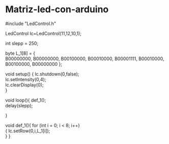 # Matriz-led-con-arduino

#include "LedControl.h"    

LedControl lc=LedControl(11,12,10,1); 

int slepp = 250;  

byte L_1[8] = {  
  B00000000,
  B00000000,
  B00100000,
  B00010000,
  B00001111,
  B00010000,
  B00100000,
  B00000000
};

void setup() {
  lc.shutdown(0,false);     
  lc.setIntensity(0,4);    
  lc.clearDisplay(0);     
}

void loop(){
  def_1();   
  delay(slepp);     
 
}

void def_1(){
  for (int i = 0; i < 8; i++)   
  {
    lc.setRow(0,i,L_1[i]);  
  }
}
